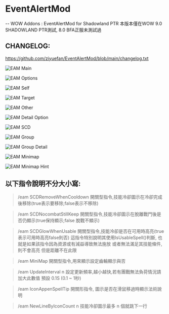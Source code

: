 #   EventAlertMod
--  WOW Addons : EventAlertMod for Shadowland PTR
    本版本僅在WOW 9.0 SHADOWLAND PTR測試, 8.0 BFA正服未測試過
    
CHANGELOG:     
---    
https://github.com/ziyuefan/EventAlertMod/blob/main/changelog.txt

![EAM Main](https://truth.bahamut.com.tw/s01/202008/1982fcd16ac80aaddfeb299f57a71e94.JPG)

![EAM Options](https://truth.bahamut.com.tw/s01/202008/cc3c05665af5fe7e3dae3dd5caa5acb5.JPG)

![EAM Self](https://truth.bahamut.com.tw/s01/202008/226588adaa20b9640c7cc00e8d8b6561.JPG)

![EAM Target](https://truth.bahamut.com.tw/s01/202008/0b6c52fcdf6fa73ac1d84c5a0198557f.JPG)

![EAM Other](https://truth.bahamut.com.tw/s01/202008/83af52716595ce311f7142f6085a1945.JPG)

![EAM Detail Option](https://truth.bahamut.com.tw/s01/202008/21cfb5148289c4480beca22cbf5e3c4a.JPG)

![EAM SCD](https://truth.bahamut.com.tw/s01/202008/1dd0d978d4daa6d4b5aab7b6308671d8.JPG)

![EAM Group](https://truth.bahamut.com.tw/s01/202008/198e63977a8ace11423675524c90f1d3.JPG)

![EAM Group Detail](https://truth.bahamut.com.tw/s01/202008/07c24ff7bc0d14fe9381b96f50905f52.JPG)

![EAM Minimap](https://truth.bahamut.com.tw/s01/202008/154db1c0ef239cd20035d3b91c2a140f.JPG)

![EAM Minimap Hint](https://truth.bahamut.com.tw/s01/202008/f1ee8bd0327ecd95f6d2ffea2f06d7ae.JPG)

## 以下指令說明不分大小寫:

> /eam SCDRemoveWhenCooldown
開關型指令,技能冷卻圖示在冷卻完成後移除(true表示要移除;false表示不移除)

> /eam SCDNocombatStillKeep
開關型指令,技能冷卻圖示在脫離戰鬥後是否仍顯示(true保持顯示;false 脫戰不顯示)

> /eam SCDGlowWhenUsable
開關型指令,技能冷卻是否在可用時高亮(true表示可用時高亮false則否)
這指令特別說明其使用IsUsableSpell()判斷,
也就是如果該指令因為資源或有減益導致無法施放
或者無法滿足其技能條件,則不會高亮
但是距離不在此限

> /eam MiniMap
開關型指令,用來顯示設定齒輪顯示與否

> /eam UpdateInterval  n
設定更新頻率,越小越快,若有團戰無法負荷情況請加大此數值
預設 0.1S (0.1 ~ 1秒)

> /eam IconAppenSpellTip
開關形指令, 圖示是否在滑鼠移過時顯示法術說明

> /eam NewLineByIconCount n
技能冷卻圖示最多 n 個就跳下一行

